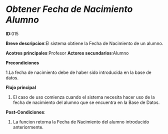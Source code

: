 # *Obtener Fecha de Nacimiento Alumno*

**ID**:015

**Breve descripcion**:El sistema obtiene la Fecha de Nacimiento de un alumno.

**Acotres principales**:Profesor
**Actores secundarios**:Alumno

**Precondiciones**

1.La fecha de nacimiento debe de haber sido introducida en la base de datos.

**Flujo principal**

1. El caso de uso comienza cuando el sistema necesita hacer uso de la fecha de nacimiento del  alumno que se encuentra en la Base de Datos.

**Post-Condiciones**:

1. La funcion retorna la Fecha de Nacimiento del alumno introducido anteriormente.



